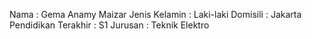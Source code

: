 Nama : Gema Anamy Maizar
Jenis Kelamin : Laki-laki
Domisili : Jakarta
Pendidikan Terakhir : S1
Jurusan : Teknik Elektro

